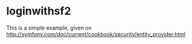 loginwithsf2
============

This is a simple example, given on http://symfony.com/doc/current/cookbook/security/entity_provider.html
